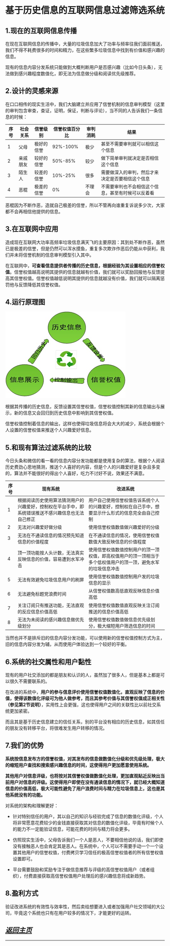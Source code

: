 基于历史信息的互联网信息过滤筛选系统
==================================================================


1.现在的互联网信息传播
------------------------------------------------------------------ 
在现在互联网信息的传播中，大量的垃圾信息加大了功率与频率往我们面前推送，我们不得不耗费很多的时间和精力，在这些繁多垃圾信息中找到有价值和感兴趣的信息。

现有的信息内容分发系统只能做到大概判断用户是否感兴趣（比如今日头条），无法做到感兴趣程度数值化，即无法为信息做分级和阅读优先级推荐。

2.设计的灵感来源
------------------------------------------------------------------ 
在口口相传的现实生活中，我们大脑建立并应用了信誉机制的信息审判模型（这里的审判包含审查，查证，证明，保证，判断与评论），当不同的人告诉我们一条信息的时候：

序号 | 社会关系 | 信誉级别 | 信誉权值百分比 | 审判消耗 | 结果 
------------ | ------------ | ------------  | ------------  | ------------  | ------------
1 | 父母 | 极好的信誉 | 92%-100% | 极少 | 甚至不需要审判就可以相信这个信息
2 | 亲戚朋友 | 较好的信誉 | 50%-85%	 | 较少 | 做下简单审判就决定是否相信这个信息
3 | 陌生人 | 较差的信誉 | 10%-25% | 很多 | 需要做深入的审判，然后才来决定是否要相信这个信息
4 | 恶棍	 | 极差的信誉 | 0% | 不理会 | 不需要审判也不会相信这个信息，甚至有时候可以反着看

恶棍因为不断作恶，造就自己极差的信誉，所以不管再向谁重复诉说多少次，大家都不会再相信他提供的信息。

3.在互联网中应用
------------------------------------------------------------------ 
造成现在互联网大功率高频率垃圾信息满天飞的主要原因：其到处不断作恶，虽然已是极差的信誉，但是仍然可以浑水摸鱼，重复多次欺诈作恶后仍能从中获利，我们并未将信誉机制的信息审判模型引入其中。

在互联网中，**可查看信息提供者传播的历史信息，根据经验为其设置相应的信誉权值**。信誉权值越高说明其提供的信息就越有价值，我们就可以奖励回报他与反馈提高其信誉权值。信誉权值越低说明其提供的信息就越没有价值，我们就可以隔离惩罚他与反馈降低其信誉权值。

4.运行原理图
------------------------------------------------------------------ 
![](images/blog_3_0.jpg)

根据其传播的历史信息，反馈设置其信誉权值，信誉权值控制其新的信息输出与展示，新的信息又会回归到历史信息中影响到其信誉权值。

信誉权值控制着信息的输出，这样也使得垃圾信息将会大大的减少，系统会根据个人设置的信誉权值来推送个人兴趣爱好信息。

5.和现有算法过滤系统的比较
------------------------------------------------------------------ 
今日头条和微信的看一看的信息内容分发功能都是使用复杂的算法，根据个人阅读历史费劲心思地猜测，推送个人喜好的内容，但是个人的兴趣爱好是复杂且多变的，算法并不能很好的得出个人喜好，吃力不讨好不说，效果还不满意。

序号 | 现有系统 | 改进系统
------------ | ------------ | ------------ 
1 | 根据阅读历史使用算法猜测用户的兴趣爱好，控制权在平台手中，即系统错误推送不感兴趣信息也无法自己修正 | 用户自己使用信誉权值告诉系统个人的兴趣爱好，控制权在自己手中，想要显示什么形式的信息完全由自己控制
2 | 无法对兴趣爱好做分级 | 使用信誉权值数值做兴趣爱好的分级
3 | 无法在不通读信息的情况预先知道信息的价值程度 | 在不通读信息的情况，使用信誉权值数值大致反映信息的价值程度
4 | 顶一顶功能按人头计数，无法真实反映信息的价值，容易遭到水军冲击 | 使用信誉权值数值控制用户的顶一顶权值，即高权值用户的顶一顶相当于多个低权值用户的顶一顶，避免水军的垃圾信息冲击
5 | 无法有效避免垃圾信息用户的刷屏 | 使用信誉权值数值控制用户发的垃圾信息的显示
6 | 无法避免标题党浪费时间 | 从信誉权值数高低直观反映信息价值高低
7 | 关注订阅只有推送功能，无法直观的反应信息价值高低 | 使用信誉权值数值直观反映关注订阅推送的信息价值高低
8 | 无法为未阅读的感兴趣信息做优先级划分 | 使用信誉权值数值做信息优先级划分，极大缩短用户筛选信息的时间

当然也并不是排斥旧的信息内容分发功能，可以使用新的信誉权值控制方式为主，旧的信息内容分发为辅，从而使用户体验达到一个较好的平衡。

6.系统的社交属性和用户黏性
------------------------------------------------------------------ 
现有的用户社交添加的都是朋友和认识的人，虽然加了很多人，但是基本上都是可以很久不需要联系的。

在改进的系统中，**用户的参与信息评价使用信誉权值数值化，直观反映了信息的价值，使得该数值化评级可为他人做参考，而且其参考价值与其信誉权值成正相关性（参见第2节说明）**，实用性上会更强，这也使得用户之间的关联性比以前社交系统更加紧密。

而且其是基于历史信息建立的信任关系，别的平台没有相应的历史信息，如其信任的朋友没有转移平台，将很难发生用户转移的情况。

7.我们的优势
------------------------------------------------------------------ 
**系统按信息发布方的信誉权值，对其发布的信息做数值化分级和优先级处理，极大的缩短用户查找和搜索感兴趣信息的时间，这使得用户更加愿意使用系统。**

**其他用户对信息评级，也将按对其信誉权值做数值化处理，更加直观贴近反映出当前用户对信息的评级。这使得用户即使在没有通读信息的情况下，就已经大概知道信息的价值高低，极大可能性避免了用户浪费时间与精力在垃圾信息上，这也是其他系统没有的功能。**

对系统的架构和理解更好：

+  针对特别信任的用户，其以自己的知识与经验完成了信息的数值化评级，个人将非常愿意花费较少的金钱直接获取其对信息的数值化评级，毕竟有时候个人的能力不一定能验证信息，可能花费的时间与精力将会更多。

+  仿照现实生活中，父母告诉我们一个人是恶人，不要相信他说的话，我们即使没有接触恶人也会肯定其是恶人。在系统中，个人可以不需要手动一个一个设置其他用户的信誉权值，付费拷贝学习信任的极高信誉权值者的所有信誉权值设置即可。

+  平台需要鼓励和奖励专注于做信息推荐与评级的高信誉权值用户（或者组织），付费直接获取高信誉权值用户处理后的感兴趣信息将成新趋势。

8.盈利方式
------------------------------------------------------------------ 
验证改进系统的有效性与效率性，然后卖给想要进入或者加强用户社交领域的大公司，毕竟这个系统也只有在用户较多的情况下，才能更好的运转。


[*返回主页*](.)
------------------------------------------------------------------

***
